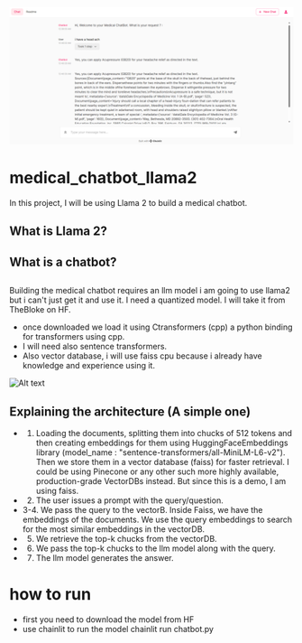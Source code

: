 ![Alt text](images/image-1.png)

# medical_chatbot_llama2

In this project, I will be using Llama 2 to build a medical chatbot.

## What is Llama 2?


## What is a chatbot?

## 

Building the medical chatbot requires an llm model 
i am going to use llama2 but i can't just get it and use it. I need a quantized model. I will take it from TheBloke on HF.
- once downloaded we load it using Ctransformers (cpp) a python binding for transformers using cpp. 
- I will need also sentence transformers.
- Also vector database, i will use faiss cpu because i already have knowledge and experience using it. 


![Alt text](images/RAG_architecture.png.png)

## Explaining the architecture (A simple one)

- 1. Loading the documents, splitting them into chucks of 512 tokens and then creating embeddings for them using HuggingFaceEmbeddings library (model_name : "sentence-transformers/all-MiniLM-L6-v2"). Then we store them in a vector database (faiss) for faster retrieval. I could be using Pinecone or any other such more highly available, production-grade VectorDBs instead. But since this is a demo, I am using faiss.
- 2. The user issues a prompt with the query/question.
- 3-4. We pass the query to the vectorB. Inside Faiss, we have the embeddings of the documents. We use the query embeddings to search for the most similar embeddings in the vectorDB. 
- 5. We retrieve the top-k chucks from the vectorDB.
- 6. We pass the top-k chucks to the llm model along with the query.
- 7. The llm model generates the answer.
  
# how to run
- first you need to download the model from HF
- use chainlit to run the model
chainlit run chatbot.py

